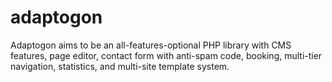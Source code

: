 # adaptogon
Adaptogon aims to be an all-features-optional PHP library with CMS features, page editor, contact form with anti-spam code, booking, multi-tier navigation, statistics, and multi-site template system.

